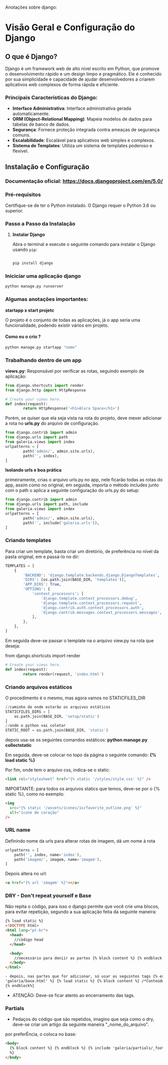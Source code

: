 Anotações sobre django:

# Visão Geral e Configuração do Django

## O que é Django?

Django é um framework web de alto nível escrito em Python, que promove o desenvolvimento rápido e um design limpo e pragmático. Ele é conhecido por sua simplicidade e capacidade de ajudar desenvolvedores a criarem aplicativos web complexos de forma rápida e eficiente.

### Principais Características do Django:

- **Interface Administrativa**: Interface administrativa gerada automaticamente.
- **ORM (Object-Relational Mapping)**: Mapeia modelos de dados para tabelas de banco de dados.
- **Segurança**: Fornece proteção integrada contra ameaças de segurança comuns.
- **Escalabilidade**: Escalável para aplicativos web simples e complexos.
- **Sistema de Templates**: Utiliza um sistema de templates poderoso e flexível.

## Instalação e Configuração

### Documentação oficial: https://docs.djangoproject.com/en/5.0/

### Pré-requisitos

Certifique-se de ter o Python instalado. O Django requer o Python 3.6 ou superior.

### Passo a Passo da Instalação

1. **Instalar Django**

   Abra o terminal e execute o seguinte comando para instalar o Django usando `pip`:

   ```bash

   pip install django

   ```

### Iniciciar uma aplicação django

```bash
python manage.py runserver
```

### Algumas anotações importantes:

**startapp x start projetc**

O projeto é o conjunto de todas as aplicações, já o app seria uma funcionalidade, podendo existir vários em projeto.

#### Como eu o crio ?

```bash
python manage.py startapp "nome"

```

### Trabalhando dentro de um app

**views.py**:
Responsável por verificar as rotas, seguindo exemplo de aplicação:

```Python
from django.shortcuts import render
from django.http import HttpResponse

# Create your views here.
def index(request):
        return HttpResponse('<h1>Alura Space</h1>')
```

Porém, se quiser que ela seja vista na rota do projeto, deve mexer adicionar a rota no **urls.py** do arquivo de configuração.

```Python
from django.contrib import admin
from django.urls import path
from galeria.views import index
urlpatterns = [
        path('admin/', admin.site.urls),
        path('', index),
]
```

**Isolando urls e boa prática**

primeiramente, crias o arquivo urls.py no app, nele ficarão todas as rotas do app, assim como no original, em seguida, importa o método includes junto com o path o aplica a seguinte configuração do urls.py do setup:

```Python
from django.contrib import admin
from django.urls import path, include
from galeria.views import index
urlpatterns = [
        path('admin/', admin.site.urls),
        path('', include('galeria.urls')),
]
```

### Criando templates

Para criar um template, basta criar um diretório, de preferência no nível da pasta original, em e passá-lo no dir:

```Python
TEMPLATES = [
    {
        'BACKEND': 'django.template.backends.django.DjangoTemplates',
        'DIRS': [os.path.join(BASE_DIR, 'templates')],
        'APP_DIRS': True,
        'OPTIONS': {
            'context_processors': [
                'django.template.context_processors.debug',
                'django.template.context_processors.request',
                'django.contrib.auth.context_processors.auth',
                'django.contrib.messages.context_processors.messages',
            ],
        },
    },
]
```

Em seguida deve-se passar o template na o arquivo view.py na rota que deseja:

from django.shortcuts import render

```Python
# Create your views here.
def index(request):
        return render(request, 'index.html')
```

### Criando arquivos estáticos

O procedimento é o mesmo, mas agora vamos no STATICFILES_DIR

```Python
//caminho de onde estarão os arquivos estáticos
STATICFILES_DIRS = [
    os.path.join(BASE_DIR, 'setup/static')
]
//onde o python vai coletar
STATIC_ROOT = os.path.join(BASE_DIR, 'static')

```

depois usa-se os seguintes comandos estáticos: **python manage.py collectstatic**

Em seguida, deve-se colocar no topo da página o seguinte comando: **{% load static %}**

Por fim, onde tem o arquivo css, indica-se o static:

```html
<link rel="stylesheet" href="{% static '/styles/style.css' %}" />
```

IMPORTANTE: para todos os arquivos statics que temos, deve-se por o {% static %}, como no exemplo:

```html
<img
  src="{% static '/assets/ícones/1x/favorite_outline.png' %}"
  alt="ícone de coração"
/>
```

### URL name

Definindo nome da urls para alterar rotas de imagem, dá um nome à rota

```python
urlpatterns = [
    path('', index, name='index'),
    path('imagem/', imagem, name='imagem'),
]
```

Depois altera no url:

```html
<a href="{% url 'imagem' %}"></a>
```

### DRY - Don't repeat yourself e Base

Não repita o código, para isso o django permite que você crie uma blocos, para evitar repetição, segundo a sua aplicação feita da seguinte maneira:

```html
{% load static %}
<!DOCTYPE html>
<html lang="pt-br">
  <head>
    //código head
  </head>

  <body>
    //necessário para deniir as partes {% block content %} {% endblock %}
  </body>
</html>
```

```html
- depois, nas partes que for adicionar, só usar as seguintes tags {% extends
'galeria/base.html' %} {% load static %} {% block content %} /*Conteúdo html*/
{% endblock%}
```

- ATENÇÃO: Deve-se ficar atento ao encerramento das tags.

### Partials

- Pedaços do código que são repetidos, imagino que seja como o dry, deve-se criar um artigo da seguinte maneira "\_nome_do_arquivo".

por preferÊncia, o coloca no base:

```html
<body>
  {% block content %} {% endblock %} {% include 'galeria/partials/_footer.html'
  %}
</body>
```
